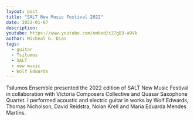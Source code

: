 ```yaml
---
layout: post
title: "SALT New Music Festival 2022"
date: 2022-01-07
description: 
youtube: https://www.youtube.com/embed/c27gB3-a9Vk
author: Micheal G. Dias
tags:
  - guitar
  - Tsilumos
  - SALT
  - new music
  - Wolf Edwards
---
```


Tsilumos Ensemble presented the 2022 edition of SALT New Music Festival in collaboration with Victoria Composers Collective and Quasar Saxophone Quartet. I performed acoustic and electric guitar in works by Wolf Edwards, Thomas Nicholson, David Reidstra, Nolan Krell and Maria Eduarda Mendes Martins.

